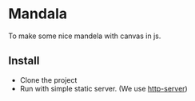 # Mandala

To make some nice mandela with canvas in js.

## Install
- Clone the project
- Run with simple static server. (We use [http-server](https://www.npmjs.com/package/http-server))